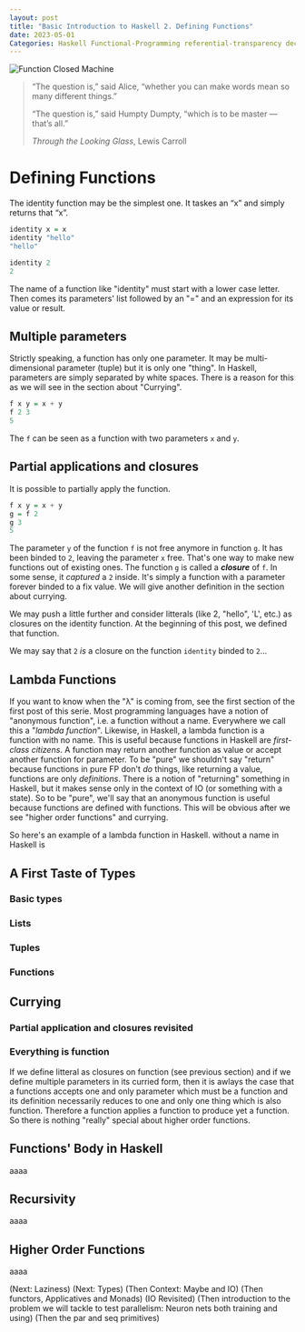 ```yaml
---
layout: post
title: "Basic Introduction to Haskell 2. Defining Functions"
date: 2023-05-01
Categories: Haskell Functional-Programming referential-transparency declarative-language imperative-language pure-functional-language
---
```


![Function Closed Machine](https://bucephal.github.io/learn_Haskell/docs/assets/images/humpty_dumpty.jpg)

>“The question is,” said Alice, “whether you can make words mean so many different things.”
>
>“The question is,” said Humpty Dumpty, “which is to be master — that’s all.”
>
>_Through the Looking Glass_, Lewis Carroll

# Defining Functions

The identity function may be the simplest one. It taskes an “x” and simply returns that “x”.

```haskell
identity x = x
identity "hello"
"hello"

identity 2
2
```

The name of a function like "identity" must start with a lower case letter. Then comes its parameters' list followed by an "=" and an expression for its value or result. 

## Multiple parameters

Strictly speaking, a function has only one parameter. It may be multi-dimensional parameter (tuple) but it is only one "thing". In Haskell, parameters are simply separated by white spaces. There is a reason for this as we will see in the section about "Currying".

```Haskell
f x y = x + y
f 2 3
5
```

The ```f``` can be seen as a function with two parameters ```x``` and ```y```.

## Partial applications and closures

It is possible to partially apply the function.

```Haskell
f x y = x + y
g = f 2
g 3
5
```
The parameter ```y``` of the function ```f``` is not free anymore in function ```g```. It has been binded to ```2```, leaving the parameter ```x``` free. That's one way to make new functions out of existing ones. The function ```g``` is called a **_closure_** of ```f```. In some sense, it _captured_ a ```2``` inside. It's simply a function with a parameter forever binded to a fix value. We will give another definition in the section about currying.

We may push a little further and consider litterals (like 2, "hello", 'L', etc.) as closures on the identity function. At the beginning of this post, we defined that function.

We may say that ```2``` _is_ a closure on the function ```identity``` binded to ```2```...

## Lambda Functions

If you want to know when the "λ" is coming from, see the first section of the first post of this serie. Most programming languages have a notion of "anonymous function", i.e. a function without a name. Everywhere we call this a "_lambda function_". Likewise, in Haskell, a lambda function is a function with no name. This is useful because functions in Haskell are _first-class citizens_. A function may return another function as value or accept another function for parameter. To be "pure" we shouldn't say "return" because functions in pure FP don't _do_ things, like returning a value, functions are only _definitions_. There is a notion of "returning" something in Haskell, but it makes sense only in the context of IO (or something with a state). So to be "pure", we'll say that an anonymous function is useful because functions are defined with functions. This will be obvious after we see "higher order functions" and currying.


So here's an example of a lambda function in Haskell. without a name in Haskell is 



## A First Taste of Types

### Basic types

### Lists

### Tuples

### Functions

## Currying

### Partial application and closures revisited

### Everything is function

If we define litteral as closures on function (see previous section) and if we define multiple parameters in its curried form, then it is awlays the case that a functions accepts one and only parameter which must be a function and its definition necessarily reduces to one and only one thing which is also function. Therefore a function applies a function to produce yet a function. So there is nothing "really" special about higher order functions. 

## Functions' Body in Haskell

aaaa

## Recursivity

aaaa

## Higher Order Functions

aaaa

(Next: Laziness)
(Next: Types)
(Then Context: Maybe and IO)
(Then functors, Applicatives and Monads)
(IO Revisited)
(Then introduction to the problem we will tackle to test parallelism: Neuron nets both training and using)
(Then the par and seq primitives)
